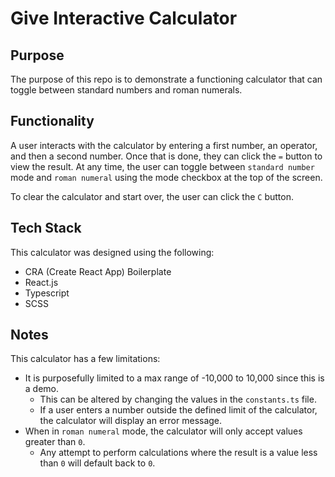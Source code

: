 # Give Interactive Calculator

## Purpose

The purpose of this repo is to demonstrate a functioning calculator that can toggle between standard numbers and roman numerals.

## Functionality

A user interacts with the calculator by entering a first number, an operator, and then a second number. Once that is done, they can click the `=` button to view the result. At any time, the user can toggle between `standard number` mode and `roman numeral` using the mode checkbox at the top of the screen.

To clear the calculator and start over, the user can click the `C` button.

## Tech Stack

This calculator was designed using the following:

- CRA (Create React App) Boilerplate
- React.js
- Typescript
- SCSS

## Notes

This calculator has a few limitations:

- It is purposefully limited to a max range of -10,000 to 10,000 since this is a demo.
  - This can be altered by changing the values in the `constants.ts` file.
  - If a user enters a number outside the defined limit of the calculator, the calculator will display an error message.
- When in `roman numeral` mode, the calculator will only accept values greater than `0`.
  - Any attempt to perform calculations where the result is a value less than `0` will default back to `0`.
